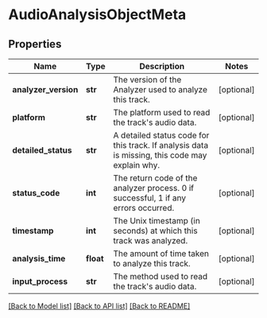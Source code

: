 # AudioAnalysisObjectMeta

## Properties
Name | Type | Description | Notes
------------ | ------------- | ------------- | -------------
**analyzer_version** | **str** | The version of the Analyzer used to analyze this track. | [optional] 
**platform** | **str** | The platform used to read the track&#x27;s audio data. | [optional] 
**detailed_status** | **str** | A detailed status code for this track. If analysis data is missing, this code may explain why. | [optional] 
**status_code** | **int** | The return code of the analyzer process. 0 if successful, 1 if any errors occurred. | [optional] 
**timestamp** | **int** | The Unix timestamp (in seconds) at which this track was analyzed. | [optional] 
**analysis_time** | **float** | The amount of time taken to analyze this track. | [optional] 
**input_process** | **str** | The method used to read the track&#x27;s audio data. | [optional] 

[[Back to Model list]](../README.md#documentation-for-models) [[Back to API list]](../README.md#documentation-for-api-endpoints) [[Back to README]](../README.md)

